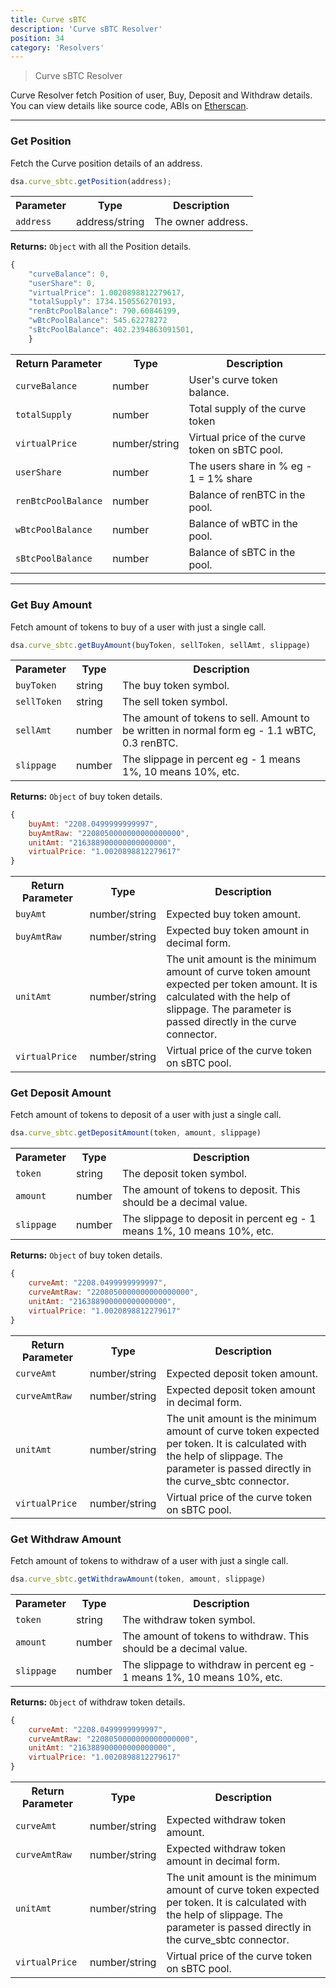 ```yaml
---
title: Curve sBTC
description: 'Curve sBTC Resolver'
position: 34
category: 'Resolvers'
---
```

> Curve sBTC Resolver


Curve Resolver fetch Position of user, Buy, Deposit and Withdraw details. You can view details like source code, ABIs on [Etherscan](https://etherscan.io/address/0x55d71Dd2d3A8A5932dF7fd6c94347FA6507535BA#code).

---

### Get Position

Fetch the Curve position details of an address.

```javascript
dsa.curve_sbtc.getPosition(address);
```

<table class="table">
  <tr>
    <th>Parameter</th>
    <th>Type</th> 
    <th>Description</th>
  </tr>
  <tr>
    <td><code>address</code></td>
    <td>address/string</td>
    <td>The owner address.</td>
  <tr>
</table>

**Returns:** `Object` with all the Position details.

```javascript
{
    "curveBalance": 0,
    "userShare": 0,
    "virtualPrice": 1.0020898812279617,
    "totalSupply": 1734.150556270193,
    "renBtcPoolBalance": 790.60846199,
    "wBtcPoolBalance": 545.62278272
    "sBtcPoolBalance": 402.2394863091501,
    }
```

<table class="table">
  <tr>
    <th>Return Parameter</th>
    <th>Type</th> 
    <th>Description</th>
  </tr>
  <tr>
    <td><code>curveBalance</code></td>
    <td>number</td>
    <td>User's curve token balance.</td>
  <tr>
  <tr>
    <td><code>totalSupply</code></td>
    <td>number</td>
    <td>Total supply of the curve token</td>
  <tr>
  <tr>
    <td><code>virtualPrice</code></td>
    <td>number/string</td>
    <td>Virtual price of the curve token on sBTC pool.</td>
  <tr>
  <tr>
    <td><code>userShare</code></td>
    <td>number</td>
    <td>The users share in % eg - 1 = 1% share</td>
  <tr>
  <tr>
    <td><code>renBtcPoolBalance</code></td>
    <td>number</td>
    <td>Balance of renBTC in the pool.</td>
  <tr>
  <tr>
    <td><code>wBtcPoolBalance</code></td>
    <td>number</td>
    <td>Balance of wBTC in the pool.</td>
  <tr>
  <tr>
    <td><code>sBtcPoolBalance</code></td>
    <td>number</td>
    <td>Balance of sBTC in the pool.</td>
  <tr>
</table>

---

### Get Buy Amount

Fetch amount of tokens to buy of a user with just a single call.

```javascript
dsa.curve_sbtc.getBuyAmount(buyToken, sellToken, sellAmt, slippage)
```

<table class="table">
  <tr>
    <th>Parameter</th>
    <th>Type</th> 
    <th>Description</th>
  </tr>
  <tr>
    <td><code>buyToken</code></td>
    <td>string</td>
    <td>The buy token symbol.</td>
  <tr>
  <tr>
    <td><code>sellToken</code></td>
    <td>string</td>
    <td>The sell token symbol.</td>
  <tr>
  <tr>
    <td><code>sellAmt</code></td>
    <td>number</td>
    <td>The amount of tokens to sell. Amount to be written in normal form eg - 1.1 wBTC, 0.3 renBTC.</td>
  <tr>
  <tr>
    <td><code>slippage</code></td>
    <td>number</td>
    <td>The slippage in percent eg - 1 means 1%, 10 means 10%, etc.</td>
  <tr>
</table>

**Returns:** `Object` of buy token details.

```javascript
{
    buyAmt: "2208.0499999999997",
    buyAmtRaw: "2208050000000000000000",
    unitAmt: "216388900000000000000",
    virtualPrice: "1.0020898812279617"
}
```
<table class="table">
  <tr>
    <th>Return Parameter</th>
    <th>Type</th> 
    <th>Description</th>
  </tr>
  <tr>
    <td><code>buyAmt</code></td>
    <td>number/string</td>
    <td>Expected buy token amount.</td>
  <tr>
  <tr>
    <td><code>buyAmtRaw</code></td>
    <td>number/string</td>
    <td>Expected buy token amount in decimal form.</td>
  <tr>
  <tr>
    <td><code>unitAmt</code></td>
    <td>number/string</td>
    <td>The unit amount is the minimum amount of curve token amount expected per token amount. It is calculated with the help of slippage. The parameter is passed directly in the curve connector.</td>
  <tr>
  <tr>
    <td><code>virtualPrice</code></td>
    <td>number/string</td>
    <td>Virtual price of the curve token on sBTC pool.</td>
  <tr>
</table>

### Get Deposit Amount

Fetch amount of tokens to deposit of a user with just a single call.

```javascript
dsa.curve_sbtc.getDepositAmount(token, amount, slippage)
```

<table class="table">
  <tr>
    <th>Parameter</th>
    <th>Type</th> 
    <th>Description</th>
  </tr>
  <tr>
    <td><code>token</code></td>
    <td>string</td>
    <td>The deposit token symbol.</td>
  <tr>
  <tr>
    <td><code>amount</code></td>
    <td>number</td>
    <td>The amount of tokens to deposit. This should be a decimal value.</td>
  <tr>
  <tr>
    <td><code>slippage</code></td>
    <td>number</td>
    <td>The slippage to deposit in percent eg - 1 means 1%, 10 means 10%, etc.</td>
  <tr>
</table>

**Returns:** `Object` of buy token details.

```javascript
{
    curveAmt: "2208.0499999999997",
    curveAmtRaw: "2208050000000000000000",
    unitAmt: "216388900000000000000",
    virtualPrice: "1.0020898812279617"
}
```
<table class="table">
  <tr>
    <th>Return Parameter</th>
    <th>Type</th> 
    <th>Description</th>
  </tr>
  <tr>
    <td><code>curveAmt</code></td>
    <td>number/string</td>
    <td>Expected deposit token amount.</td>
  <tr>
  <tr>
    <td><code>curveAmtRaw</code></td>
    <td>number/string</td>
    <td>Expected deposit token amount in decimal form.</td>
  <tr>
  <tr>
    <td><code>unitAmt</code></td>
    <td>number/string</td>
    <td>The unit amount is the minimum amount of curve token expected per token. It is calculated with the help of slippage. The parameter is passed directly in the curve_sbtc connector.</td>
  <tr>
  <tr>
    <td><code>virtualPrice</code></td>
    <td>number/string</td>
    <td>Virtual price of the curve token on sBTC pool.</td>
  <tr>
</table>

### Get Withdraw Amount

Fetch amount of tokens to withdraw of a user with just a single call.

```javascript
dsa.curve_sbtc.getWithdrawAmount(token, amount, slippage)
```

<table class="table">
  <tr>
    <th>Parameter</th>
    <th>Type</th> 
    <th>Description</th>
  </tr>
  <tr>
    <td><code>token</code></td>
    <td>string</td>
    <td>The withdraw token symbol.</td>
  <tr>
  <tr>
    <td><code>amount</code></td>
    <td>number</td>
    <td>The amount of tokens to withdraw. This should be a decimal value.</td>
  <tr>
  <tr>
    <td><code>slippage</code></td>
    <td>number</td>
    <td>The slippage to withdraw in percent eg - 1 means 1%, 10 means 10%, etc.</td>
  <tr>
</table>

**Returns:** `Object` of withdraw token details.

```javascript
{
    curveAmt: "2208.0499999999997",
    curveAmtRaw: "2208050000000000000000",
    unitAmt: "216388900000000000000",
    virtualPrice: "1.0020898812279617"
}
```
<table class="table">
  <tr>
    <th>Return Parameter</th>
    <th>Type</th> 
    <th>Description</th>
  </tr>
  <tr>
    <td><code>curveAmt</code></td>
    <td>number/string</td>
    <td>Expected withdraw token amount.</td>
  <tr>
  <tr>
    <td><code>curveAmtRaw</code></td>
    <td>number/string</td>
    <td>Expected withdraw token amount in decimal form.</td>
  <tr>
  <tr>
    <td><code>unitAmt</code></td>
    <td>number/string</td>
    <td>The unit amount is the minimum amount of curve token expected per token. It is calculated with the help of slippage. The parameter is passed directly in the curve_sbtc connector.</td>
  <tr>
  <tr>
    <td><code>virtualPrice</code></td>
    <td>number/string</td>
    <td>Virtual price of the curve token on sBTC pool.</td>
  <tr>
</table>


